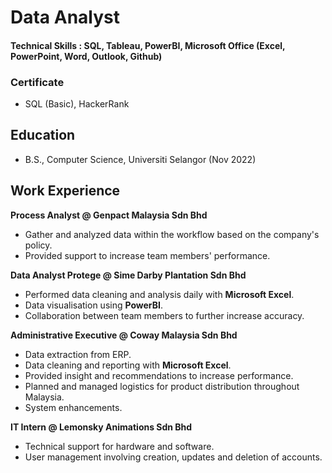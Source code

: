 # Data Analyst

#### Technical Skills : SQL, Tableau, PowerBI, Microsoft Office (Excel, PowerPoint, Word, Outlook, Github)

### Certificate
- SQL (Basic), HackerRank

## Education
- B.S., Computer Science, Universiti Selangor (Nov 2022)

## Work Experience
**Process Analyst @ Genpact Malaysia Sdn Bhd**
- Gather and analyzed data within the workflow based on the company's policy.
- Provided support to increase team members' performance.

**Data Analyst Protege @ Sime Darby Plantation Sdn Bhd**
- Performed data cleaning and analysis daily with **Microsoft Excel**.
- Data visualisation using **PowerBI**.
- Collaboration between team members to further increase accuracy.

**Administrative Executive @ Coway Malaysia Sdn Bhd**
- Data extraction from ERP.
- Data cleaning and reporting with **Microsoft Excel**.
- Provided insight and recommendations to increase performance.
- Planned and managed logistics for product distribution throughout Malaysia.
- System enhancements.

**IT Intern @ Lemonsky Animations Sdn Bhd**
- Technical support for hardware and software.
- User management involving creation, updates and deletion of accounts.


